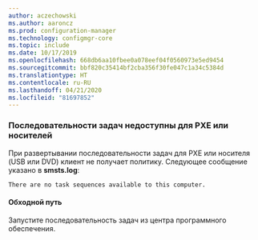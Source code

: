 ```yaml
---
author: aczechowski
ms.author: aaroncz
ms.prod: configuration-manager
ms.technology: configmgr-core
ms.topic: include
ms.date: 10/17/2019
ms.openlocfilehash: 668db6aa10fbee0a078eef04f0560973e5ed9454
ms.sourcegitcommit: bbf820c35414bf2cba356f30fe047c1a34c5384d
ms.translationtype: HT
ms.contentlocale: ru-RU
ms.lasthandoff: 04/21/2020
ms.locfileid: "81697852"
---
```

### <a name="task-sequences-arent-available-to-pxe-or-media"></a><a name="ki_osd"></a> Последовательности задач недоступны для PXE или носителей

<!--5578298-->
При развертывании последовательности задач для PXE или носителя (USB или DVD) клиент не получает политику. Следующее сообщение указано в **smsts.log**:

`There are no task sequences available to this computer.`

#### <a name="workaround"></a>Обходной путь

Запустите последовательность задач из центра программного обеспечения.
